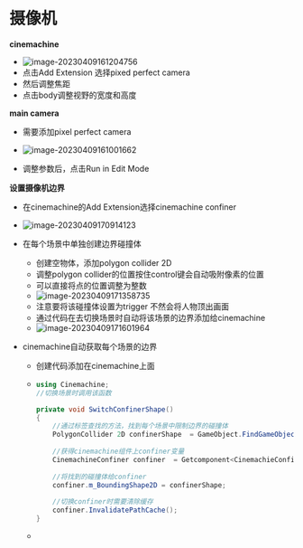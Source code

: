 # 摄像机

**cinemachine**

* ![image-20230409161204756](https://raw.githubusercontent.com/pkxzs/PicBed/main/Img/image-20230409161204756.png)
* 点击Add Extension 选择pixed perfect camera
* 然后调整焦距
* 点击body调整视野的宽度和高度

**main camera**

* 需要添加pixel perfect camera
* ![image-20230409161001662](https://raw.githubusercontent.com/pkxzs/PicBed/main/Img/image-20230409161001662.png)

* 调整参数后，点击Run in Edit Mode

**设置摄像机边界**

* 在cinemachine的Add Extension选择cinemachine confiner
* ![image-20230409170914123](https://raw.githubusercontent.com/pkxzs/PicBed/main/Img/image-20230409170914123.png)

* 在每个场景中单独创建边界碰撞体
  * 创建空物体，添加polygon collider 2D 
  * 调整polygon collider的位置按住control键会自动吸附像素的位置
  * 可以直接将点的位置调整为整数
  * ![image-20230409171358735](https://raw.githubusercontent.com/pkxzs/PicBed/main/Img/image-20230409171358735.png)
  * 注意要将该碰撞体设置为trigger 不然会将人物顶出画面
  * 通过代码在去切换场景时自动将该场景的边界添加给cinemachine
  * ![image-20230409171601964](https://raw.githubusercontent.com/pkxzs/PicBed/main/Img/image-20230409171601964.png)

* cinemachine自动获取每个场景的边界

  * 创建代码添加在cinemachine上面

  * ```c#
    using Cinemachine;
    //切换场景时调用该函数
    
    private void SwitchConfinerShape()
    {
        //通过标签查找的方法，找到每个场景中限制边界的碰撞体
        PolygonCollider 2D confinerShape  = GameObject.FindGameObjectWithTag("标签名").GetComponent<PolygonCollider2D>();
        
        //获得cinemachine组件上confiner变量
        CinemachineConfiner confiner  = Getcomponent<CinemachieConfiner>();
        
        //将找到的碰撞体给confiner
        confiner.m_BoundingShape2D = confinerShape;
        
        //切换confiner时需要清除缓存
        confiner.InvalidatePathCache();
    }
    ```

  * 
